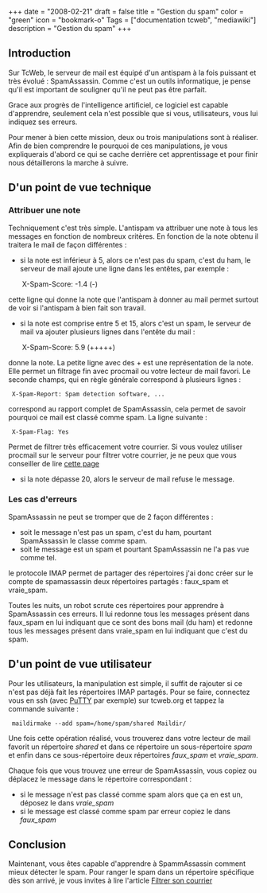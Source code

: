 +++
date = "2008-02-21"
draft = false
title = "Gestion du spam"
color = "green"
icon = "bookmark-o"
Tags = ["documentation tcweb", "mediawiki"]
description = "Gestion du spam"
+++

Introduction
------------

Sur TcWeb, le serveur de mail est équipé d'un antispam à la fois
puissant et très évolué : SpamAssassin. Comme c'est un outils
informatique, je pense qu'il est important de souligner qu'il ne peut
pas être parfait.

Grace aux progrès de l'intelligence artificiel, ce logiciel est capable
d'apprendre, seulement cela n'est possible que si vous, utilisateurs,
vous lui indiquez ses erreurs.

Pour mener à bien cette mission, deux ou trois manipulations sont à
réaliser. Afin de bien comprendre le pourquoi de ces manipulations, je
vous expliquerais d'abord ce qui se cache derrière cet apprentissage et
pour finir nous détaillerons la marche à suivre.

D'un point de vue technique
---------------------------

### Attribuer une note

Techniquement c'est très simple. L'antispam va attribuer une note à tous
les messages en fonction de nombreux critères. En fonction de la note
obtenu il traitera le mail de façon différentes :

-   si la note est inférieur à 5, alors ce n'est pas du spam, c'est du
    ham, le serveur de mail ajoute une ligne dans les entêtes, par
    exemple :

     X-Spam-Score: -1.4 (-)

cette ligne qui donne la note que l'antispam à donner au mail permet
surtout de voir si l'antispam à bien fait son travail.

-   si la note est comprise entre 5 et 15, alors c'est un spam, le
    serveur de mail va ajouter plusieurs lignes dans l'entête du mail :

     X-Spam-Score: 5.9 (+++++)

donne la note. La petite ligne avec des + est une représentation de la
note. Elle permet un filtrage fin avec procmail ou votre lecteur de mail
favori. Le seconde champs, qui en règle générale correspond à plusieurs
lignes :

     X-Spam-Report: Spam detection software, ...

correspond au rapport complet de SpamAssassin, cela permet de savoir
pourquoi ce mail est classé comme spam. La ligne suivante :

     X-Spam-Flag: Yes

Permet de filtrer très efficacement votre courrier. Si vous voulez
utiliser procmail sur le serveur pour filtrer votre courrier, je ne peux
que vous conseiller de lire [cette
page](/wiki/filtrer-son-courrier)

-   si la note dépasse 20, alors le serveur de mail refuse le message.

### Les cas d'erreurs

SpamAssassin ne peut se tromper que de 2 façon différentes :

-   soit le message n'est pas un spam, c'est du ham, pourtant
    SpamAssassin le classe comme spam.
-   soit le message est un spam et pourtant SpamAssassin ne l'a pas vue
    comme tel.

le protocole IMAP permet de partager des répertoires j'ai donc créer sur
le compte de spamassassin deux répertoires partagés : faux\_spam et
vraie\_spam.

Toutes les nuits, un robot scrute ces répertoires pour apprendre à
SpamAssassin ces erreurs. Il lui redonne tous les messages présent dans
faux\_spam en lui indiquant que ce sont des bons mail (du ham) et
redonne tous les messages présent dans vraie\_spam en lui indiquant que
c'est du spam.

D'un point de vue utilisateur
-----------------------------

Pour les utilisateurs, la manipulation est simple, il suffit de rajouter
si ce n'est pas déjà fait les répertoires IMAP partagés. Pour se faire,
connectez vous en ssh (avec [PuTTY](/wiki/putty) par exemple) sur
tcweb.org et tappez la commande suivante :

     maildirmake --add spam=/home/spam/shared Maildir/

Une fois cette opération réalisé, vous trouverez dans votre lecteur de
mail favorit un répertoire *shared* et dans ce répertoire un
sous-répertoire *spam* et enfin dans ce sous-répertoire deux répertoires
*faux\_spam* et *vraie\_spam*.

Chaque fois que vous trouvez une erreur de SpamAssassin, vous copiez ou
déplacez le message dans le répertoire correspondant :

-   si le message n'est pas classé comme spam alors que ça en est un,
    déposez le dans *vraie\_spam*
-   si le message est classé comme spam par erreur copiez le dans
    *faux\_spam*

Conclusion
----------

Maintenant, vous êtes capable d'apprendre à SpammAssassin comment mieux
détecter le spam. Pour ranger le spam dans un répertoire spécifique dès
son arrivé, je vous invites à lire l'article [Filtrer son
courrier](/wiki/filtrer-son-courrier)
